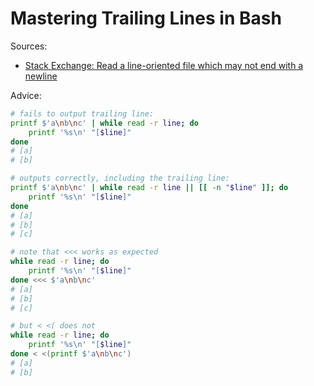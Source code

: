 # Mastering Trailing Lines in Bash

Sources:

- [Stack Exchange: Read a line-oriented file which may not end with a newline](https://unix.stackexchange.com/a/418067/50703)

Advice:

```bash
# fails to output trailing line:
printf $'a\nb\nc' | while read -r line; do
	printf '%s\n' "[$line]"
done
# [a]
# [b]

# outputs correctly, including the trailing line:
printf $'a\nb\nc' | while read -r line || [[ -n "$line" ]]; do
	printf '%s\n' "[$line]"
done
# [a]
# [b]
# [c]

# note that <<< works as expected
while read -r line; do
	printf '%s\n' "[$line]"
done <<< $'a\nb\nc'
# [a]
# [b]
# [c]

# but < <( does not
while read -r line; do
	printf '%s\n' "[$line]"
done < <(printf $'a\nb\nc')
# [a]
# [b]
```
